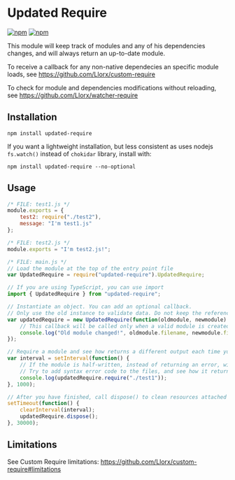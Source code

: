 # Updated Require

[![npm](https://img.shields.io/npm/v/updated-require.svg)](https://www.npmjs.com/package/updated-require) [![npm](https://img.shields.io/npm/dm/updated-require.svg)](https://www.npmjs.com/package/updated-require)

This module will keep track of modules and any of his dependencies changes, and will always return an up-to-date module.

To receive a callback for any non-native dependecies an specific module loads, see https://github.com/Llorx/custom-require

To check for module and dependencies modifications without reloading, see https://github.com/Llorx/watcher-require

## Installation

`npm install updated-require`

If you want a lightweight installation, but less consistent as uses nodejs `fs.watch()` instead of `chokidar` library, install with:

`npm install updated-require --no-optional`

## Usage

```js
/* FILE: test1.js */
module.exports = {
    test2: require("./test2"),
    message: "I'm test1.js"
};
```

```js
/* FILE: test2.js */
module.exports = "I'm test2.js!";
```

```js
/* FILE: main.js */
// Load the module at the top of the entry point file
var UpdatedRequire = require("updated-require").UpdatedRequire;

// If you are using TypeScript, you can use import
import { UpdatedRequire } from "updated-require";

// Instantiate an object. You can add an optional callback.
// Only use the old instance to validate data. Do not keep the reference.
var updatedRequire = new UpdatedRequire(function(oldmodule, newmodule) {
    // This callback will be called only when a valid module is created
    console.log("Old module changed!", oldmodule.filename, newmodule.filename);
});

// Require a module and see how returns a different output each time you modify it.
var interval = setInterval(function() {
    // If the module is half-written, instead of returning an error, will return and old cached module.
    // Try to add syntax error code to the files, and see how it returns old exports until errors are fixed.
    console.log(updatedRequire.require("./test1"));
}, 1000);

// After you have finished, call dispose() to clean resources attached to modules
setTimeout(function() {
    clearInterval(interval);
    updatedRequire.dispose();
}, 30000);
```

## Limitations

See Custom Require limitations: https://github.com/Llorx/custom-require#limitations